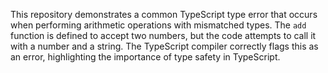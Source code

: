 This repository demonstrates a common TypeScript type error that occurs when performing arithmetic operations with mismatched types. The `add` function is defined to accept two numbers, but the code attempts to call it with a number and a string. The TypeScript compiler correctly flags this as an error, highlighting the importance of type safety in TypeScript.